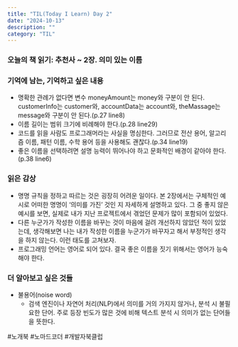 ```yaml
---
title: "TIL(Today I Learn) Day 2"
date: "2024-10-13"
description: ""
category: "TIL"
---
```


### 오늘의 책 읽기: 추천사 ~ 2장. 의미 있는 이름

### 기억에 남는, 기억하고 싶은 내용

-   명확한 관례가 없다면 변수 moneyAmount는 money와 구분이 안 된다. customerInfo는 customer와, accountData는 account와, theMassage는 message와 구분이 안 된다.(p.27 line8)
-   이름 길이는 범위 크기에 비례해야 한다.(p.28 line29)
-   코드를 읽을 사람도 프로그래머라는 사실을 명심한다. 그러므로 전산 용어, 알고리즘 이름, 패턴 이름, 수학 용어 등을 사용해도 괜찮다.(p.34 line19)
-   좋은 이름을 선택하려면 설명 능력이 뛰어나야 하고 문화적인 배경이 같아야 한다.(p.38 line6)

### 읽은 감상

-   명명 규칙을 정하고 따르는 것은 굉장히 어려운 일이다. 본 2장에서는 구체적인 예시로 어떠한 명명이 ‘의미를 가진’ 것인 지 자세하게 설명하고 있다. 그 중 좋지 않은 예시를 보면, 실제로 내가 지난 프로젝트에서 겪었던 문제가 많이 포함되어 있었다.
-   다른 누군가가 작성한 이름을 바꾸는 것이 마음에 걸려 개선하지 않았던 적이 있었는데, 생각해보면 나는 내가 작성한 이름을 누군가가 바꾸자고 해서 부정적인 생각을 하지 않는다. 이런 태도를 고쳐보자.
-   프로그래밍 언어는 영어로 되어 있다. 결국 좋은 이름을 짓기 위해서는 영어가 능숙해야 한다.

### 더 알아보고 싶은 것들

-   불용어(noise word)
    -   검색 엔진이나 자연어 처리(NLP)에서 의미를 거의 가지지 않거나, 분석 시 불필요한 단어. 주로 등장 빈도가 많은 것에 비해 텍스트 분석 시 의미가 없는 단어들을 뜻한다.

#노개북 #노마드코더 #개발자북클럽
